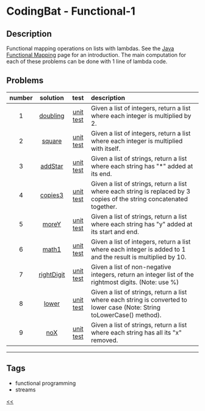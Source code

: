 # CodingBat - Functional-1

## Description
Functional mapping operations on lists with lambdas. See the [Java Functional Mapping](https://codingbat.com/doc/java-functional-mapping.html) page for an introduction. The main computation for each of these problems can be done with 1 line of lambda code.

## Problems
number|solution|test|description
:-:|:-:|:-:|:--
1|[doubling](src/main/java/solutions/Doubling.java)|[unit test](src/test/java/DoublingTest.java)|Given a list of integers, return a list where each integer is multiplied by 2.
2|[square](src/main/java/solutions/Square.java)|[unit test](src/test/java/SquareTest.java)|Given a list of integers, return a list where each integer is multiplied with itself.
3|[addStar](src/main/java/solutions/AddStar.java)|[unit test](src/test/java/AddStarTest.java)|Given a list of strings, return a list where each string has "*" added at its end.
4|[copies3](src/main/java/solutions/Copies3.java)|[unit test](src/test/java/Copies3Test.java)|Given a list of strings, return a list where each string is replaced by 3 copies of the string concatenated together.
5|[moreY](src/main/java/solutions/MoreY.java)|[unit test](src/test/java/MoreYTest.java)|Given a list of strings, return a list where each string has "y" added at its start and end.
6|[math1](src/main/java/solutions/Math1.java)|[unit test](src/test/java/Math1Test.java)|Given a list of integers, return a list where each integer is added to 1 and the result is multiplied by 10.
7|[rightDigit](src/main/java/solutions/RightDigit.java)|[unit test](src/test/java/RightDigitTest.java)|Given a list of non-negative integers, return an integer list of the rightmost digits. (Note: use %)
8|[lower](src/main/java/solutions/Lower.java)|[unit test](src/test/java/LowerTest.java)|Given a list of strings, return a list where each string is converted to lower case (Note: String toLowerCase() method).
9|[noX](src/main/java/solutions)|[unit test](src/test/java)|Given a list of strings, return a list where each string has all its "x" removed.
<hr/>
<!-- 0|[name](src/main/java/solutions)|[unit test](src/test/java)|desc-->

## Tags
- functional programming
- streams

[<<](../README.md#coding-bat)